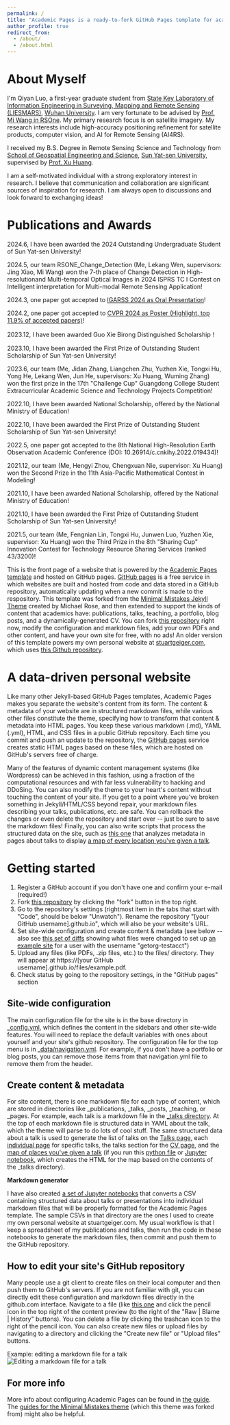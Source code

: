 ```yaml
---
permalink: /
title: "Academic Pages is a ready-to-fork GitHub Pages template for academic personal websites"
author_profile: true
redirect_from: 
  - /about/
  - /about.html
---
```


About Myself
======
I'm Qiyan Luo, a first-year graduate student from [State Key Laboratory of Information Engineering in Surveying, Mapping and Remote Sensing (LIESMARS)](https://liesmars.whu.edu.cn/index.htm), [Wuhan University](https://www.pku.edu.cn/). I am very fortunate to be advised by [Prof. Mi Wang in RSOne](http://rsone.whu.edu.cn/). My primary research focus is on satellite imagery. My research interests include high-accuracy positioning refinement for satellite products, computer vision, and AI for Remote Sensing (AI4RS).

I received my B.S. Degree in Remote Sensing Science and Technology from [School of Geospatial Engineering and Science](https://sges.sysu.edu.cn/), [Sun Yat-sen University](https://www.sysu.edu.cn/), supervised by [Prof. Xu Huang](https://sges.sysu.edu.cn/teacher/603).

I am a self-motivated individual with a strong exploratory interest in research. I believe that communication and collaboration are significant sources of inspiration for research. I am always open to discussions and look forward to exchanging ideas!

Publications and Awards
======
2024.6, I have been awarded the 2024 Outstanding Undergraduate Student of Sun Yat-sen University!

2024.5, our team RSONE_Change_Detection (Me, Lekang Wen, supervisors: Jing Xiao, Mi Wang) won the 7-th place of Change Detection in High-resolutionand Multi-temporal Optical Images in 2024 ISPRS TC Ⅰ Contest on Intelligent interpretation for Multi-modal Remote Sensing Application!

2024.3, one paper got accepted to [IGARSS 2024 as Oral Presentation](http://export.arxiv.org/abs/2405.06246)!

2024.2, one paper got accepted to [CVPR 2024 as Poster (Highlight, top 11.9% of accepted papers)](https://arxiv.org/abs/2404.02638)!

2023.12, I have been awarded Guo Xie Birong Distinguished Scholarship！

2023.10, I have been awarded the First Prize of Outstanding Student Scholarship of Sun Yat-sen University!

2023.6, our team (Me, Jidan Zhang, Liangchen Zhu, Yuzhen Xie, Tongxi Hu, Yong He, Lekang Wen, Jun He, supervisors: Xu Huang, Wuming Zhang) won the first prize in t​he 17th "Challenge Cup" Guangdong College Student Extracurricular Academic Science and Technology Projects Competition!

2022.10, I have been awarded National Scholarship, offered by the National Ministry of Education!

2022.10, I have been awarded the First Prize of Outstanding Student Scholarship of Sun Yat-sen University!

2022.5, one paper got accepted to the 8th National High-Resolution Earth Observation Academic Conference (DOI: 10.26914/c.cnkihy.2022.019434)!

2021.12, our team (Me, Hengyi Zhou, Chengxuan Nie, supervisor: Xu Huang) won the Second Prize in the 11th Asia-Pacific Mathematical Contest in Modeling!

2021.10, I have been awarded National Scholarship, offered by the National Ministry of Education!

2021.10, I have been awarded the First Prize of Outstanding Student Scholarship of Sun Yat-sen University!

2021.5, our team (Me, Fengnian Lin, Tongxi Hu, Junwen Luo, Yuzhen Xie, supervisor: Xu Huang) won the Third Prize in the 8th "Sharing Cup" Innovation Contest for Technology Resource Sharing Services (ranked 43/3200)!


This is the front page of a website that is powered by the [Academic Pages template](https://github.com/academicpages/academicpages.github.io) and hosted on GitHub pages. [GitHub pages](https://pages.github.com) is a free service in which websites are built and hosted from code and data stored in a GitHub repository, automatically updating when a new commit is made to the respository. This template was forked from the [Minimal Mistakes Jekyll Theme](https://mmistakes.github.io/minimal-mistakes/) created by Michael Rose, and then extended to support the kinds of content that academics have: publications, talks, teaching, a portfolio, blog posts, and a dynamically-generated CV. You can fork [this repository](https://github.com/academicpages/academicpages.github.io) right now, modify the configuration and markdown files, add your own PDFs and other content, and have your own site for free, with no ads! An older version of this template powers my own personal website at [stuartgeiger.com](http://stuartgeiger.com), which uses [this Github repository](https://github.com/staeiou/staeiou.github.io).

A data-driven personal website
======
Like many other Jekyll-based GitHub Pages templates, Academic Pages makes you separate the website's content from its form. The content & metadata of your website are in structured markdown files, while various other files constitute the theme, specifying how to transform that content & metadata into HTML pages. You keep these various markdown (.md), YAML (.yml), HTML, and CSS files in a public GitHub repository. Each time you commit and push an update to the repository, the [GitHub pages](https://pages.github.com/) service creates static HTML pages based on these files, which are hosted on GitHub's servers free of charge.

Many of the features of dynamic content management systems (like Wordpress) can be achieved in this fashion, using a fraction of the computational resources and with far less vulnerability to hacking and DDoSing. You can also modify the theme to your heart's content without touching the content of your site. If you get to a point where you've broken something in Jekyll/HTML/CSS beyond repair, your markdown files describing your talks, publications, etc. are safe. You can rollback the changes or even delete the repository and start over -- just be sure to save the markdown files! Finally, you can also write scripts that process the structured data on the site, such as [this one](https://github.com/academicpages/academicpages.github.io/blob/master/talkmap.ipynb) that analyzes metadata in pages about talks to display [a map of every location you've given a talk](https://academicpages.github.io/talkmap.html).

Getting started
======
1. Register a GitHub account if you don't have one and confirm your e-mail (required!)
1. Fork [this repository](https://github.com/academicpages/academicpages.github.io) by clicking the "fork" button in the top right. 
1. Go to the repository's settings (rightmost item in the tabs that start with "Code", should be below "Unwatch"). Rename the repository "[your GitHub username].github.io", which will also be your website's URL.
1. Set site-wide configuration and create content & metadata (see below -- also see [this set of diffs](http://archive.is/3TPas) showing what files were changed to set up [an example site](https://getorg-testacct.github.io) for a user with the username "getorg-testacct")
1. Upload any files (like PDFs, .zip files, etc.) to the files/ directory. They will appear at https://[your GitHub username].github.io/files/example.pdf.  
1. Check status by going to the repository settings, in the "GitHub pages" section

Site-wide configuration
------
The main configuration file for the site is in the base directory in [_config.yml](https://github.com/academicpages/academicpages.github.io/blob/master/_config.yml), which defines the content in the sidebars and other site-wide features. You will need to replace the default variables with ones about yourself and your site's github repository. The configuration file for the top menu is in [_data/navigation.yml](https://github.com/academicpages/academicpages.github.io/blob/master/_data/navigation.yml). For example, if you don't have a portfolio or blog posts, you can remove those items from that navigation.yml file to remove them from the header. 

Create content & metadata
------
For site content, there is one markdown file for each type of content, which are stored in directories like _publications, _talks, _posts, _teaching, or _pages. For example, each talk is a markdown file in the [_talks directory](https://github.com/academicpages/academicpages.github.io/tree/master/_talks). At the top of each markdown file is structured data in YAML about the talk, which the theme will parse to do lots of cool stuff. The same structured data about a talk is used to generate the list of talks on the [Talks page](https://academicpages.github.io/talks), each [individual page](https://academicpages.github.io/talks/2012-03-01-talk-1) for specific talks, the talks section for the [CV page](https://academicpages.github.io/cv), and the [map of places you've given a talk](https://academicpages.github.io/talkmap.html) (if you run this [python file](https://github.com/academicpages/academicpages.github.io/blob/master/talkmap.py) or [Jupyter notebook](https://github.com/academicpages/academicpages.github.io/blob/master/talkmap.ipynb), which creates the HTML for the map based on the contents of the _talks directory).

**Markdown generator**

I have also created [a set of Jupyter notebooks](https://github.com/academicpages/academicpages.github.io/tree/master/markdown_generator
) that converts a CSV containing structured data about talks or presentations into individual markdown files that will be properly formatted for the Academic Pages template. The sample CSVs in that directory are the ones I used to create my own personal website at stuartgeiger.com. My usual workflow is that I keep a spreadsheet of my publications and talks, then run the code in these notebooks to generate the markdown files, then commit and push them to the GitHub repository.

How to edit your site's GitHub repository
------
Many people use a git client to create files on their local computer and then push them to GitHub's servers. If you are not familiar with git, you can directly edit these configuration and markdown files directly in the github.com interface. Navigate to a file (like [this one](https://github.com/academicpages/academicpages.github.io/blob/master/_talks/2012-03-01-talk-1.md) and click the pencil icon in the top right of the content preview (to the right of the "Raw | Blame | History" buttons). You can delete a file by clicking the trashcan icon to the right of the pencil icon. You can also create new files or upload files by navigating to a directory and clicking the "Create new file" or "Upload files" buttons. 

Example: editing a markdown file for a talk
![Editing a markdown file for a talk](/images/editing-talk.png)

For more info
------
More info about configuring Academic Pages can be found in [the guide](https://academicpages.github.io/markdown/). The [guides for the Minimal Mistakes theme](https://mmistakes.github.io/minimal-mistakes/docs/configuration/) (which this theme was forked from) might also be helpful.
